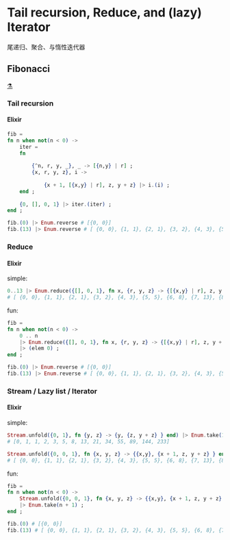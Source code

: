 [fib.wiki/zh]: https://zh.wikipedia.org/wiki/%E6%96%90%E6%B3%A2%E9%82%A3%E5%A5%91%E6%95%B0
[fib.wiki/en]: https://en.wikipedia.org/wiki/Fibonacci_sequence
[fib.wiki/fr]: https://fr.wikipedia.org/wiki/Suite_de_Fibonacci
[fib.wiki/simple]: https://simple.wikipedia.org/wiki/Fibonacci_number


# Tail recursion, Reduce, and (lazy) Iterator

尾递归、聚合、与惰性迭代器

## Fibonacci

[⚗][fib.wiki/simple]

### Tail recursion

#### **Elixir**

~~~ elixir
fib = 
fn n when not(n < 0) ->
    iter = 
    fn
        
        {^n, r, y, _}, _ -> [{n,y} | r] ;
        {x, r, y, z}, i ->
            
            {x + 1, [{x,y} | r], z, y + z} |> i.(i) ;
    end ;
    
    {0, [], 0, 1} |> iter.(iter) ;
end ;

fib.(0) |> Enum.reverse # [{0, 0}]
fib.(13) |> Enum.reverse # [ {0, 0}, {1, 1}, {2, 1}, {3, 2}, {4, 3}, {5, 5}, {6, 8}, {7, 13}, {8, 21}, {9, 34}, {10, 55}, {11, 89}, {12, 144}, {13, 233} ]
~~~

### Reduce

#### **Elixir**

simple: 

~~~ elixir
0..13 |> Enum.reduce({[], 0, 1}, fn x, {r, y, z} -> {[{x,y} | r], z, y + z} end) |> (elem 0) |> Enum.reverse
# [ {0, 0}, {1, 1}, {2, 1}, {3, 2}, {4, 3}, {5, 5}, {6, 8}, {7, 13}, {8, 21}, {9, 34}, {10, 55}, {11, 89}, {12, 144}, {13, 233} ]
~~~

fun: 

~~~ elixir
fib = 
fn n when not(n < 0) ->
    0 .. n
    |> Enum.reduce({[], 0, 1}, fn x, {r, y, z} -> {[{x,y} | r], z, y + z} end)
    |> (elem 0) ;
end ;

fib.(0) |> Enum.reverse # [{0, 0}]
fib.(13) |> Enum.reverse # [ {0, 0}, {1, 1}, {2, 1}, {3, 2}, {4, 3}, {5, 5}, {6, 8}, {7, 13}, {8, 21}, {9, 34}, {10, 55}, {11, 89}, {12, 144}, {13, 233} ]
~~~

### Stream / Lazy list / Iterator

#### **Elixir**

simple: 

~~~ elixir
Stream.unfold({0, 1}, fn {y, z} -> {y, {z, y + z} } end) |> Enum.take(13+1)
# [0, 1, 1, 2, 3, 5, 8, 13, 21, 34, 55, 89, 144, 233]

Stream.unfold({0, 0, 1}, fn {x, y, z} -> {{x,y}, {x + 1, z, y + z} } end) |> Enum.take(13+1)
# [ {0, 0}, {1, 1}, {2, 1}, {3, 2}, {4, 3}, {5, 5}, {6, 8}, {7, 13}, {8, 21}, {9, 34}, {10, 55}, {11, 89}, {12, 144}, {13, 233} ]
~~~

fun: 

~~~ elixir
fib = 
fn n when not(n < 0) ->
    Stream.unfold({0, 0, 1}, fn {x, y, z} -> {{x,y}, {x + 1, z, y + z} } end)
    |> Enum.take(n + 1) ;
end ;

fib.(0) # [{0, 0}]
fib.(13) # [ {0, 0}, {1, 1}, {2, 1}, {3, 2}, {4, 3}, {5, 5}, {6, 8}, {7, 13}, {8, 21}, {9, 34}, {10, 55}, {11, 89}, {12, 144}, {13, 233} ]
~~~
